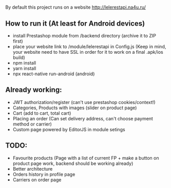 #
By default this project runs on a website
http://lelerestapi.na4u.ru/

## How to run it (At least for Android devices)
- install Prestashop module from /backend directory (archive it to ZIP first)
- place your website link to /module/lelerestapi in Config.js (Keep in mind, your website need to have SSL in order for it to work on a final .apk/ios build)
- npm install
- yarn install
- npx react-native run-android  (android)


## Already working:
- JWT authorization/register (can't use prestashop cookies/context!)
- Categories, Products with images (slider on product page)
- Cart (add to cart, total cart)
- Placing an order (Can set delivery address, can't choose payment method or carrier)
- Custom page powered by EditorJS in module setings

## TODO:
- Favourite products (Page with a list of current FP + make a button on product page work, backend should be working already)
- Better architecture
- Orders history in profile page
- Carriers on order page


